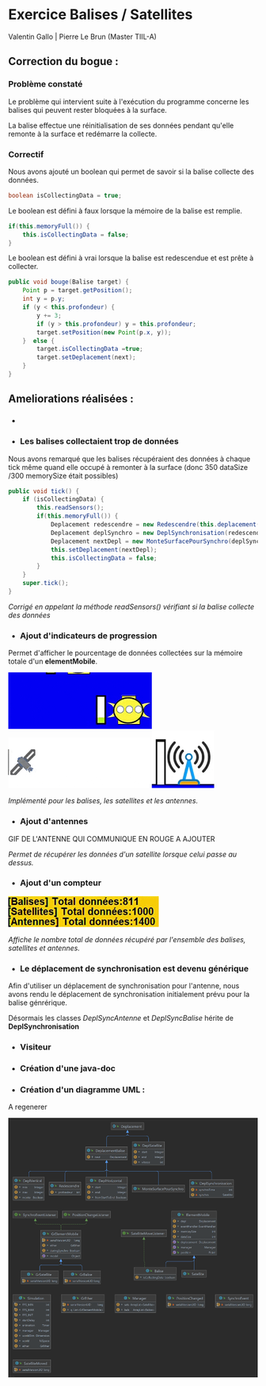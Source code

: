 # Exercice Balises / Satellites
Valentin Gallo | Pierre Le Brun (Master TIIL-A)

## Correction du bogue :

### Problème constaté

Le problème qui intervient suite à l'exécution du programme concerne les balises qui peuvent
rester bloquées à la surface.

La balise effectue une réinitialisation de ses données pendant qu'elle remonte à la surface et redémarre la collecte.



### Correctif

Nous avons ajouté un boolean qui permet de savoir si la balise collecte des données.

```java
boolean isCollectingData = true;
```

Le boolean est défini à faux lorsque la mémoire de la balise est remplie.

```java
if(this.memoryFull()) {
    this.isCollectingData = false;
}
```

Le boolean est défini à vrai lorsque la balise est redescendue et est prête à collecter.

```java
public void bouge(Balise target) {
    Point p = target.getPosition();
    int y = p.y;
    if (y < this.profondeur) {
        y += 3;
        if (y > this.profondeur) y = this.profondeur;
        target.setPosition(new Point(p.x, y));
    }  else {
        target.isCollectingData =true;
        target.setDeplacement(next);
    }
}
```

## Ameliorations réalisées :

- ### 

- ### Les balises collectaient trop de données

Nous avons remarqué que les balises récupéraient des données à chaque
tick même quand elle occupé à remonter à la surface (donc 350 dataSize /300 memorySize était possibles)
```java
public void tick() {
    if (isCollectingData) {
        this.readSensors();
        if(this.memoryFull()) {
            Deplacement redescendre = new Redescendre(this.deplacement(), this.profondeur());
            Deplacement deplSynchro = new DeplSynchronisation(redescendre);
            Deplacement nextDepl = new MonteSurfacePourSynchro(deplSynchro);
            this.setDeplacement(nextDepl);
            this.isCollectingData = false;
        }
    }
    super.tick();
}
```
_Corrigé en appelant la méthode readSensors() vérifiant si la balise collecte des données_

- ### Ajout d'indicateurs de progression

Permet d'afficher le pourcentage de données collectées sur la mémoire totale d'un **elementMobile**.

![indicateur](images/indicateur_balise.gif)
![indicateur](images/indicateur_satellite.gif)
![indicateur](images/indicateur_antenne.gif)

_Implémenté pour les balises, les satellites et les antennes._

- ### Ajout d'antennes

GIF DE L'ANTENNE QUI COMMUNIQUE EN ROUGE A AJOUTER

_Permet de récupérer les données d'un satellite lorsque celui passe au dessus._

- ### Ajout d'un compteur

![compteur](images/compteur.gif)

_Affiche le nombre total de données récupéré par l'ensemble des balises, satellites et antennes._

- ### Le déplacement de synchronisation est devenu générique

Afin d'utiliser un déplacement de synchronisation pour l'antenne, nous avons rendu le déplacement
de synchronisation initialement prévu pour la balise génrérique.

Désormais les classes _DeplSyncAntenne_ et _DeplSyncBalise_ hérite de **DeplSynchronisation**

- ### Visiteur


- ### Création d'une java-doc

- ### Création d'un diagramme UML :

A regenerer

![UML](images/UML.png)